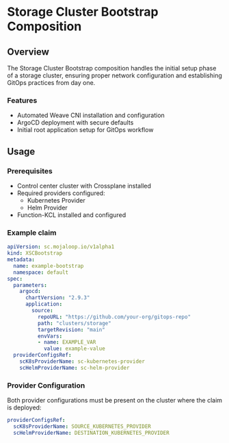 # Storage Cluster Bootstrap Composition

## Overview

The Storage Cluster Bootstrap composition handles the initial setup phase of a storage cluster, ensuring proper network configuration and establishing GitOps practices from day one.

### Features

- Automated Weave CNI installation and configuration
- ArgoCD deployment with secure defaults
- Initial root application setup for GitOps workflow

## Usage

### Prerequisites

- Control center cluster with Crossplane installed
- Required providers configured:
  - Kubernetes Provider
  - Helm Provider
- Function-KCL installed and configured

### Example claim

```yaml
apiVersion: sc.mojaloop.io/v1alpha1
kind: XSCBootstrap
metadata:
  name: example-bootstrap
  namespace: default
spec:
  parameters:
    argocd:
      chartVersion: "2.9.3"
      application:
        source:
          repoURL: "https://github.com/your-org/gitops-repo"
          path: "clusters/storage"
          targetRevision: "main"
          envVars:
          - name: EXAMPLE_VAR
            value: example-value
  providerConfigsRef:
    scK8sProviderName: sc-kubernetes-provider
    scHelmProviderName: sc-helm-provider
```

### Provider Configuration

Both provider configurations must be present on the cluster where the claim is deployed:

```yaml
providerConfigsRef:
  scK8sProviderName: SOURCE_KUBERNETES_PROVIDER
  scHelmProviderName: DESTINATION_KUBERNETES_PROVIDER
```
